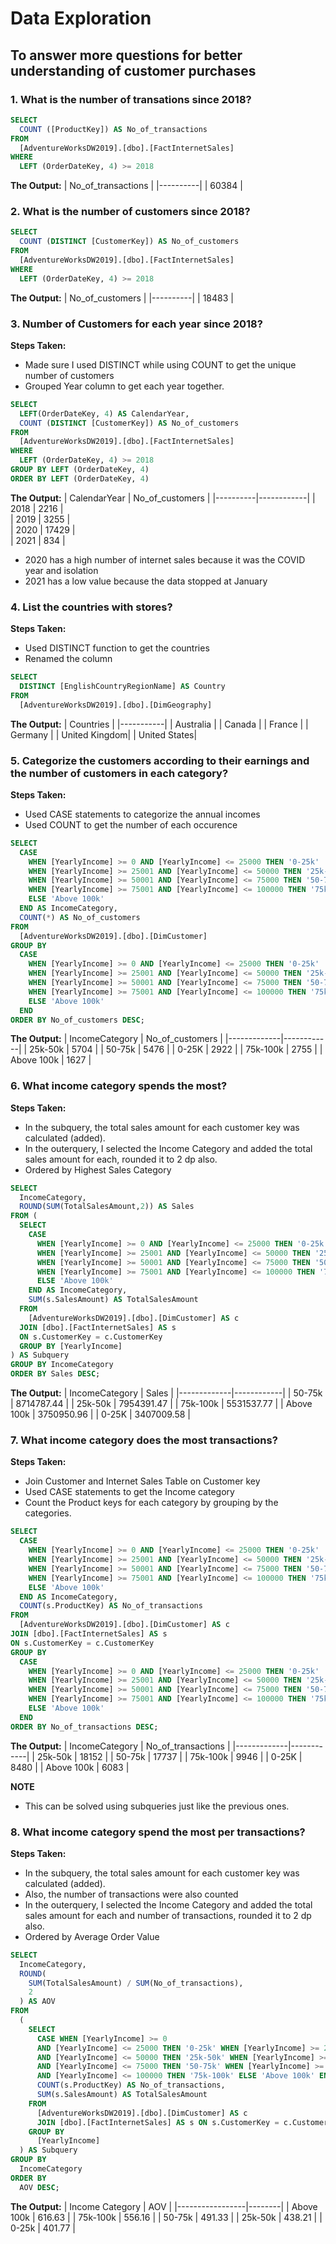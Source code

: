 # **Data Exploration**

## To answer more questions for better understanding of customer purchases

### 1. What is the number of transations since 2018?

```sql
SELECT 
  COUNT ([ProductKey]) AS No_of_transactions
FROM 
  [AdventureWorksDW2019].[dbo].[FactInternetSales]
WHERE
  LEFT (OrderDateKey, 4) >= 2018
```

**The Output:**
| No_of_transactions  | 
|----------|
| 60384 | 

### 2. What is the number of customers since 2018?

```sql
SELECT  
  COUNT (DISTINCT [CustomerKey]) AS No_of_customers
FROM 
  [AdventureWorksDW2019].[dbo].[FactInternetSales]
WHERE
  LEFT (OrderDateKey, 4) >= 2018
```

**The Output:**
| No_of_customers  | 
|----------|
| 18483 | 



### 3. Number of Customers for each year since 2018?

**Steps Taken:**

- Made sure I used DISTINCT while using COUNT to get the unique number of customers
- Grouped Year column to get each year together.

```sql
SELECT 
  LEFT(OrderDateKey, 4) AS CalendarYear,
  COUNT (DISTINCT [CustomerKey]) AS No_of_customers
FROM 
  [AdventureWorksDW2019].[dbo].[FactInternetSales]
WHERE
  LEFT (OrderDateKey, 4) >= 2018
GROUP BY LEFT (OrderDateKey, 4)
ORDER BY LEFT (OrderDateKey, 4)
```

**The Output:**
| CalendarYear  | No_of_customers       | 
|----------|------------|
| 2018 | 2216 |  
| 2019 | 3255 |  
| 2020 | 17429 |  
| 2021 | 834 | 

- 2020 has a high number of internet sales because it was the COVID year and isolation
- 2021 has a low value because the data stopped at January


### 4. List the countries with stores?
**Steps Taken:**

- Used DISTINCT function to get the countries
- Renamed the column

```sql
SELECT 
  DISTINCT [EnglishCountryRegionName] AS Country
FROM 
  [AdventureWorksDW2019].[dbo].[DimGeography]
```

**The Output:**
| Countries |
|-----------|
| Australia |
| Canada    |
| France    |
| Germany   |
| United Kingdom|
| United States|


### 5. Categorize the customers according to their earnings and the number of customers in each category?
**Steps Taken:**

- Used CASE statements to categorize the annual incomes
- Used COUNT to get the number of each occurence

```sql
SELECT 
  CASE 
    WHEN [YearlyIncome] >= 0 AND [YearlyIncome] <= 25000 THEN '0-25k' 
    WHEN [YearlyIncome] >= 25001 AND [YearlyIncome] <= 50000 THEN '25k-50k' 
    WHEN [YearlyIncome] >= 50001 AND [YearlyIncome] <= 75000 THEN '50-75k' 
    WHEN [YearlyIncome] >= 75001 AND [YearlyIncome] <= 100000 THEN '75k-100k' 
    ELSE 'Above 100k' 
  END AS IncomeCategory,
  COUNT(*) AS No_of_customers
FROM 
  [AdventureWorksDW2019].[dbo].[DimCustomer] 
GROUP BY 
  CASE 
    WHEN [YearlyIncome] >= 0 AND [YearlyIncome] <= 25000 THEN '0-25k' 
    WHEN [YearlyIncome] >= 25001 AND [YearlyIncome] <= 50000 THEN '25k-50k' 
    WHEN [YearlyIncome] >= 50001 AND [YearlyIncome] <= 75000 THEN '50-75k' 
    WHEN [YearlyIncome] >= 75001 AND [YearlyIncome] <= 100000 THEN '75k-100k' 
    ELSE 'Above 100k' 
  END
ORDER BY No_of_customers DESC;
```

**The Output:**
| IncomeCategory  | No_of_customers |
|-------------|------------|
| 25k-50k       | 5704       |
| 50-75k     | 5476       |
| 0-25K     | 2922       |
| 75k-100k    | 2755       |
| Above 100k  | 1627       |

### 6. What income category spends the most?
**Steps Taken:**

- In the subquery, the total sales amount for each customer key was calculated (added).
- In the outerquery, I selected the Income Category and added the total sales amount for each, rounded it to 2 dp also.
- Ordered by Highest Sales Category

```sql
SELECT 
  IncomeCategory,
  ROUND(SUM(TotalSalesAmount,2)) AS Sales
FROM (
  SELECT 
    CASE 
      WHEN [YearlyIncome] >= 0 AND [YearlyIncome] <= 25000 THEN '0-25k' 
      WHEN [YearlyIncome] >= 25001 AND [YearlyIncome] <= 50000 THEN '25k-50k' 
      WHEN [YearlyIncome] >= 50001 AND [YearlyIncome] <= 75000 THEN '50-75k' 
      WHEN [YearlyIncome] >= 75001 AND [YearlyIncome] <= 100000 THEN '75k-100k' 
      ELSE 'Above 100k' 
    END AS IncomeCategory,
    SUM(s.SalesAmount) AS TotalSalesAmount
  FROM 
    [AdventureWorksDW2019].[dbo].[DimCustomer] AS c
  JOIN [dbo].[FactInternetSales] AS s
  ON s.CustomerKey = c.CustomerKey
  GROUP BY [YearlyIncome]
) AS Subquery
GROUP BY IncomeCategory
ORDER BY Sales DESC;
```

**The Output:**
| IncomeCategory  | Sales |
|-------------|------------|
| 50-75k       | 8714787.44   |
| 25k-50k     | 7954391.47   |
| 75k-100k     | 5531537.77   |
| Above 100k    | 3750950.96   |
| 0-25K  | 3407009.58   |


### 7. What income category does the most transactions?
**Steps Taken:**

- Join Customer and Internet Sales Table on Customer key
- Used CASE statements to get the Income category
- Count the Product keys for each category by grouping by the categories.

```sql
SELECT 
  CASE 
    WHEN [YearlyIncome] >= 0 AND [YearlyIncome] <= 25000 THEN '0-25k' 
    WHEN [YearlyIncome] >= 25001 AND [YearlyIncome] <= 50000 THEN '25k-50k' 
    WHEN [YearlyIncome] >= 50001 AND [YearlyIncome] <= 75000 THEN '50-75k' 
    WHEN [YearlyIncome] >= 75001 AND [YearlyIncome] <= 100000 THEN '75k-100k' 
    ELSE 'Above 100k' 
  END AS IncomeCategory,
  COUNT(s.ProductKey) AS No_of_transactions
FROM 
  [AdventureWorksDW2019].[dbo].[DimCustomer] AS c
JOIN [dbo].[FactInternetSales] AS s
ON s.CustomerKey = c.CustomerKey
GROUP BY 
  CASE 
    WHEN [YearlyIncome] >= 0 AND [YearlyIncome] <= 25000 THEN '0-25k' 
    WHEN [YearlyIncome] >= 25001 AND [YearlyIncome] <= 50000 THEN '25k-50k' 
    WHEN [YearlyIncome] >= 50001 AND [YearlyIncome] <= 75000 THEN '50-75k' 
    WHEN [YearlyIncome] >= 75001 AND [YearlyIncome] <= 100000 THEN '75k-100k' 
    ELSE 'Above 100k' 
  END
ORDER BY No_of_transactions DESC;
```

**The Output:**
| IncomeCategory  | No_of_transactions |
|-------------|------------|
| 25k-50k       | 18152  |
| 50-75k     | 17737  |
| 75k-100k     | 9946  |
| 0-25K    | 8480   |
| Above 100k  | 6083  |

**NOTE**
- This can be solved using subqueries just like the previous ones.


### 8. What income category spend the most per transactions?

**Steps Taken:**

- In the subquery, the total sales amount for each customer key was calculated (added).
- Also, the number of transactions were also counted
- In the outerquery, I selected the Income Category and added the total sales amount for each and number of transactions, rounded it to 2 dp also.
- Ordered by Average Order Value

```sql
SELECT 
  IncomeCategory, 
  ROUND(
    SUM(TotalSalesAmount) / SUM(No_of_transactions), 
    2
  ) AS AOV 
FROM 
  (
    SELECT 
      CASE WHEN [YearlyIncome] >= 0 
      AND [YearlyIncome] <= 25000 THEN '0-25k' WHEN [YearlyIncome] >= 25001 
      AND [YearlyIncome] <= 50000 THEN '25k-50k' WHEN [YearlyIncome] >= 50001 
      AND [YearlyIncome] <= 75000 THEN '50-75k' WHEN [YearlyIncome] >= 75001 
      AND [YearlyIncome] <= 100000 THEN '75k-100k' ELSE 'Above 100k' END AS IncomeCategory, 
      COUNT(s.ProductKey) AS No_of_transactions, 
      SUM(s.SalesAmount) AS TotalSalesAmount 
    FROM 
      [AdventureWorksDW2019].[dbo].[DimCustomer] AS c 
      JOIN [dbo].[FactInternetSales] AS s ON s.CustomerKey = c.CustomerKey 
    GROUP BY 
      [YearlyIncome]
  ) AS Subquery 
GROUP BY 
  IncomeCategory
ORDER BY 
  AOV DESC;
```

**The Output:**
| Income Category | AOV    |
|-----------------|--------|
| Above 100k      | 616.63 |
| 75k-100k        | 556.16 |
| 50-75k          | 491.33 |
| 25k-50k         | 438.21 |
| 0-25k           | 401.77 |
